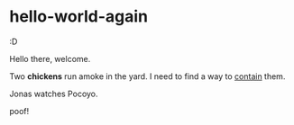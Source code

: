 # hello-world-again
:D

Hello there, welcome. 

Two **chickens** run amoke in the yard. I need to find a way to [contain](https://www.chickensaloon.com) them.

Jonas watches Pocoyo.

poof!
